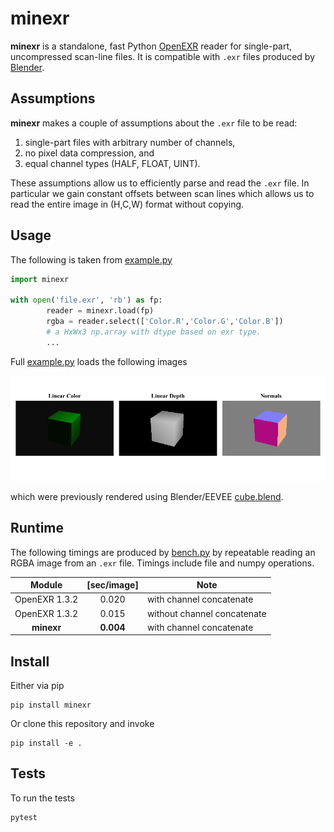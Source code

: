 # minexr

**minexr** is a standalone, fast Python [OpenEXR](https://www.openexr.com/) reader for single-part, uncompressed scan-line files. It is compatible with `.exr` files produced by [Blender](http://blender.org).

## Assumptions
**minexr** makes a couple of assumptions about the `.exr` file to be read:
 1. single-part files with arbitrary number of channels,
 1. no pixel data compression, and
 1. equal channel types (HALF, FLOAT, UINT).

These assumptions allow us to efficiently parse and read the `.exr` file. In particular we gain constant offsets between scan lines which allows us to read the entire image in (H,C,W) format without copying.

## Usage
The following is taken from [example.py](./example.py)
```python
import minexr

with open('file.exr', 'rb') as fp:
        reader = minexr.load(fp)
        rgba = reader.select(['Color.R','Color.G','Color.B'])
        # a HxWx3 np.array with dtype based on exr type.
        ...
```
Full [example.py](./example.py) loads the following images
<p align="center">
  <img  src="etc/result.png">
</p>

which were previously rendered using Blender/EEVEE [cube.blend](./etc/cube.blend).

## Runtime
The following timings are produced by [bench.py](./bench.py) by repeatable reading an RGBA image from an `.exr` file. Timings include file and numpy operations.

|Module|[sec/image]|Note|
|:----:|:---------:|-------|
|OpenEXR 1.3.2|0.020|with channel concatenate|
|OpenEXR 1.3.2|0.015|without channel concatenate|
|**minexr**|**0.004**|with channel concatenate|

## Install
Either via pip
```
pip install minexr
```
Or clone this repository and invoke
```
pip install -e .
``` 

## Tests
To run the tests
```
pytest
``` 